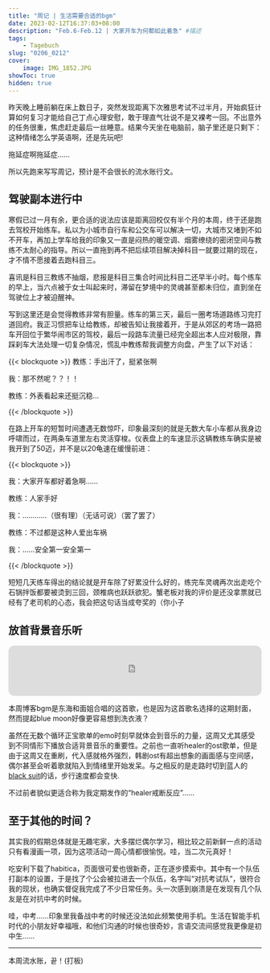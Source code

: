 ```yaml
---
title: "周记 | 生活需要合适的bgm"
date: 2023-02-12T16:37:03+08:00
description: "Feb.6-Feb.12 | 大家开车为何都如此着急" #描述
tags: 
    - Tagebuch
slug: "0206_0212"
cover:
    image: IMG_1852.JPG
showToc: true
hidden: true
---
```

昨天晚上睡前躺在床上数日子，突然发现距离下次雅思考试不过半月，开始疯狂计算如何复习才能给自己丁点心理安慰，敢于理直气壮说不是又裸考一回。不出意外的任务很重，焦虑赶走最后一丝睡意。结果今天坐在电脑前，脑子里还是只剩下：这种情绪怎么学英语啊，还是先玩吧!

拖延症啊拖延症……

所以先跑来写写周记，预计是不会很长的流水账行文。

## 驾驶副本进行中

寒假已过一月有余，更合适的说法应该是距离回校仅有半个月的本周，终于还是跑去驾校开始练车。私以为小城市自行车和公交车可以解决一切，大城市又堵到不如不开车，再加上学车给我的印象又一直是闷热的暖空调、烟雾缭绕的密闭空间与教练不太耐心的指导。所以一直拖到再不把后续项目解决掉科目一就要过期的现在，才不情不愿接着去跑科目三。

喜讯是科目三教练不抽烟，悲报是科目三集合时间比科目二还早半小时。每个练车的早上，当六点被于女士叫起来时，滞留在梦境中的灵魂甚至都未归位，直到坐在驾驶位上才被迫醒神。

写到这里还是会觉得教练非常有胆量。练车的第三天，最后一圈考场道路练习完打道回府。我正习惯把车让给教练，却被告知让我接着开，于是从郊区的考场一路把车开回位于繁华闹市区的驾校，最后一段路车流量已经完全超出本人应对极限，靠踩刹车大法处理一切复杂情况，慌乱中教练帮我调整方向盘，产生了以下对话：

{{< blockquote >}}
教练：手出汗了，挺紧张啊

我：那不然呢？？！！

教练：外表看起来还挺沉稳…

{{< /blockquote >}}

在路上开车的短暂时间遭遇无数惊吓，印象最深刻的就是无数大车小车都从我身边呼啸而过，在两条车道里左右灵活穿梭。仪表盘上的车速显示这辆教练车确实是被我开到了50迈，并不是以20龟速在缓慢前进：

{{< blockquote >}}

我：大家开车都好着急啊……

教练：人家手好

我：…………（很有理）（无话可说）（罢了罢了）

教练：不过都是这种人爱出车祸

我：……安全第一安全第一

{{< /blockquote >}}

短短几天练车得出的结论就是开车除了好累没什么好的，练完车灵魂再次出走吃个石锅拌饭都要被烫到三回，颈椎病也跃跃欲犯。蟹老板对我的评价是还没拿票就已经有了老司机的心态，我会把这句话当成夸奖的（你小子

## 放首背景音乐听
<iframe style="border-radius:12px" src="https://open.spotify.com/embed/track/3KEVb5hx9896HWmZj8OIXD?utm_source=generator" width="100%" height="100" frameBorder="0" allowfullscreen="" allow="autoplay; clipboard-write; encrypted-media; fullscreen; picture-in-picture" loading="lazy"></iframe>

本周博客bgm是东海和面姐合唱的这首歌，也是因为这首歌名选择的这期封面，然而提起blue moon好像更容易想到洗衣液？

虽然在无数个循环正宝歌单的emo时刻早就体会到音乐的力量，这周又尤其感受到不同情形下播放合适背景音乐的重要性。之前也一直听healer的ost歌单，但是由于这周又在重刷，代入感就格外强烈，韩剧ost有超出想象的画面感与空间感，偶尔甚至会听着歌就陷入到情绪里开始发呆。与之相反的是走路时切到蓝人的[black suit](https://open.spotify.com/track/0g0T4ICIkwpS75xZMpubPz?si=9f7556cbb3a342ea)的话，步行速度都会变快.

不过前者貌似更适合称为我定期发作的“healer戒断反应”……

## 至于其他的时间？
其实我的假期总体就是无趣宅家，大多摆烂偶尔学习，相比较之前新鲜一点的活动只有看漫画一项，因为这项活动一周心情都很愉悦。哇，当二次元真好！

吃安利下载了habitica，页面很可爱也很新奇，正在逐步摸索中。其中有一个队伍打副本的设置，于是找了个公会被拉进去一个队伍，名字叫“对抗考试队”，很符合我的现状，也确实督促我完成了不少日常任务。头一次感到崩溃是在发现有几个队友是在对抗中考的时候。

哇，中考……印象里我备战中考的时候还没法如此频繁使用手机。生活在智能手机时代的小朋友好幸福哦，和他们沟通的时候也很奇妙，言语交流间感觉我更像是初中生……

---
本周流水账，끝！(打板)